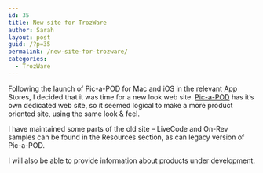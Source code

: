 ```yaml
---
id: 35
title: New site for TrozWare
author: Sarah
layout: post
guid: /?p=35
permalink: /new-site-for-trozware/
categories:
  - TrozWare
---
```

Following the launch of Pic-a-POD for Mac and iOS in the relevant App Stores, I decided that it was time for a new look web site. <a href="http://www.picapod.com/" target="_blank">Pic-a-POD</a> has it&#8217;s own dedicated web site, so it seemed logical to make a more product oriented site, using the same look & feel.

I have maintained some parts of the old site &#8211; LiveCode and On-Rev samples can be found in the Resources section, as can legacy version of Pic-a-POD.

I will also be able to provide information about products under development.